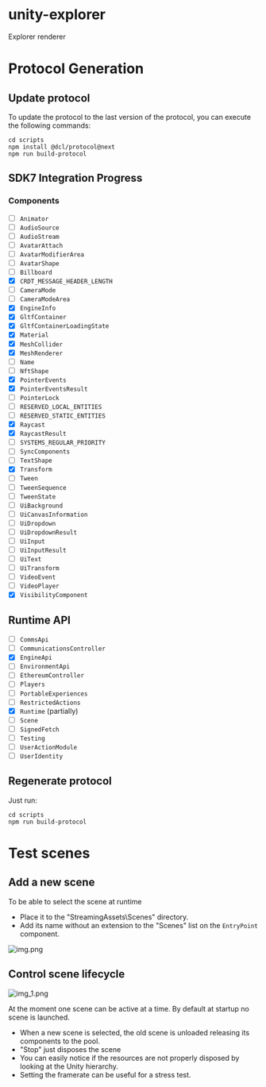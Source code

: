 # unity-explorer

Explorer renderer 

# Protocol Generation
## Update protocol

To update the protocol to the last version of the protocol, you can execute the following commands:
```
cd scripts
npm install @dcl/protocol@next
npm run build-protocol
```

## SDK7 Integration Progress

### Components 
- [ ] `Animator`
- [ ] `AudioSource`
- [ ] `AudioStream`
- [ ] `AvatarAttach`
- [ ] `AvatarModifierArea`
- [ ] `AvatarShape`
- [ ] `Billboard`
- [x] `CRDT_MESSAGE_HEADER_LENGTH`
- [ ] `CameraMode`
- [ ] `CameraModeArea`
- [x] `EngineInfo`
- [x] `GltfContainer`
- [x] `GltfContainerLoadingState`
- [x] `Material`
- [x] `MeshCollider`
- [x] `MeshRenderer`
- [ ] `Name`
- [ ] `NftShape`
- [x] `PointerEvents`
- [x] `PointerEventsResult`
- [ ] `PointerLock`
- [ ] `RESERVED_LOCAL_ENTITIES`
- [ ] `RESERVED_STATIC_ENTITIES`
- [x] `Raycast`
- [x] `RaycastResult`
- [ ] `SYSTEMS_REGULAR_PRIORITY`
- [ ] `SyncComponents`
- [ ] `TextShape`
- [x] `Transform`
- [ ] `Tween`
- [ ] `TweenSequence`
- [ ] `TweenState`
- [ ] `UiBackground`
- [ ] `UiCanvasInformation`
- [ ] `UiDropdown`
- [ ] `UiDropdownResult`
- [ ] `UiInput`
- [ ] `UiInputResult`
- [ ] `UiText`
- [ ] `UiTransform`
- [ ] `VideoEvent`
- [ ] `VideoPlayer`
- [x] `VisibilityComponent`

## Runtime API
- [ ] `CommsApi`
- [ ] `CommunicationsController`
- [x] `EngineApi`
- [ ] `EnvironmentApi`
- [ ] `EthereumController`
- [ ] `Players`
- [ ] `PortableExperiences`
- [ ] `RestrictedActions`
- [x] `Runtime` (partially)
- [ ] `Scene`
- [ ] `SignedFetch`
- [ ] `Testing`
- [ ] `UserActionModule`
- [ ] `UserIdentity`

## Regenerate protocol

Just run:
```
cd scripts
npm run build-protocol
```

# Test scenes
## Add a new scene
To be able to select the scene at runtime
- Place it to the "StreamingAssets\Scenes" directory.
- Add its name without an extension to the "Scenes" list on the `EntryPoint` component.

![img.png](ReadmeResources/img.png)

## Control scene lifecycle

![img_1.png](ReadmeResources/img_1.png)

At the moment one scene can be active at a time. By default at startup no scene is launched.

- When a new scene is selected, the old scene is unloaded releasing its components to the pool. 
- "Stop" just disposes the scene
- You can easily notice if the resources are not properly disposed by looking at the Unity hierarchy.
- Setting the framerate can be useful for a stress test.
